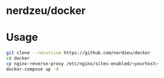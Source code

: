 # nerdzeu/docker

# Usage
```sh
git clone --recursive https://github.com/nerdzeu/docker
cd docker
cp nginx-reverse-proxy /etc/nginx/sites-enabled/<yourhost>
docker-compose up -d
```
